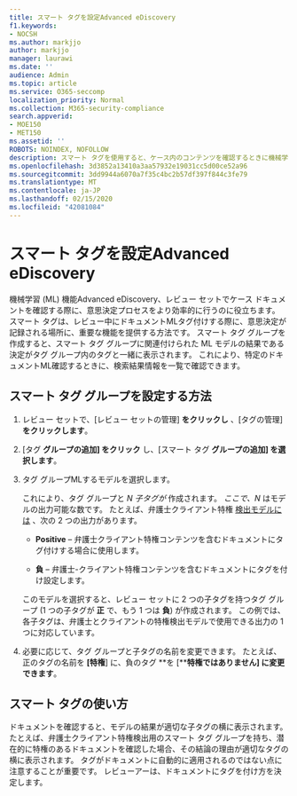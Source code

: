 ```yaml
---
title: スマート タグを設定Advanced eDiscovery
f1.keywords:
- NOCSH
ms.author: markjjo
author: markjjo
manager: laurawi
ms.date: ''
audience: Admin
ms.topic: article
ms.service: O365-seccomp
localization_priority: Normal
ms.collection: M365-security-compliance
search.appverid:
- MOE150
- MET150
ms.assetid: ''
ROBOTS: NOINDEX, NOFOLLOW
description: スマート タグを使用すると、ケース内のコンテンツを確認するときに機械学習機能をAdvanced eDiscoveryできます。 スマート タグ グループを使用して、弁護士クライアント特権モデルなどの機械学習検出モデルの結果を表示します。
ms.openlocfilehash: 3d3852a13410a3aa57932e19031cc5d00ce52a96
ms.sourcegitcommit: 3dd9944a6070a7f35c4bc2b57df397f844c3fe79
ms.translationtype: MT
ms.contentlocale: ja-JP
ms.lasthandoff: 02/15/2020
ms.locfileid: "42081084"
---
```

# <a name="set-up-smart-tags-in-advanced-ediscovery"></a>スマート タグを設定Advanced eDiscovery

機械学習 (ML) 機能Advanced eDiscovery、レビュー セットでケース ドキュメントを確認する際に、意思決定プロセスをより効率的に行うのに役立ちます。 スマート タグは、レビュー中にドキュメントMLタグ付けする際に、意思決定が記録される場所に、重要な機能を提供する方法です。 スマート タグ グループを作成すると、スマート タグ グループに関連付けられた ML モデルの結果である決定がタグ グループ内のタグと一緒に表示されます。 これにより、特定のドキュメントML確認するときに、検索結果情報を一覧で確認できます。

## <a name="how-to-set-up-a-smart-tag-group"></a>スマート タグ グループを設定する方法

1. レビュー セットで、[レビュー セットの管理] **をクリックし** 、[タグの管理] **をクリックします**。

2. [タグ **グループの追加] をクリック** し、[スマート タグ **グループの追加] を選択します**。

3. タグ グループMLするモデルを選択します。
    
   これにより、タグ グループと *N 子タグが* 作成されます。 *ここで、N* はモデルの出力可能な数です。 たとえば、弁護士クライアント特権 [検出モデルには](attorney-privilege-detection.md) 、次の 2 つの出力があります。 

   - **Positive** – 弁護士クライアント特権コンテンツを含むドキュメントにタグ付けする場合に使用します。
   
   - **負** – 弁護士-クライアント特権コンテンツを含むドキュメントにタグを付け設定します。
    
    このモデルを選択すると、レビュー セットに 2 つの子タグを持つタグ グループ (1 つの子タグが **正** で、もう 1 つは **負**) が作成されます。 この例では、各子タグは、弁護士とクライアントの特権検出モデルで使用できる出力の 1 つに対応しています。

4. 必要に応じて、タグ グループと子タグの名前を変更できます。 たとえば、正のタグの名前を **[特権**] に、負のタグ **を [****特権ではありません] に変更できます**。 

## <a name="how-to-use-smart-tags"></a>スマート タグの使い方

ドキュメントを確認すると、モデルの結果が適切な子タグの横に表示されます。 たとえば、弁護士クライアント特権検出用のスマート タグ グループを持ち、潜在的に特権のあるドキュメントを確認した場合、その結論の理由が適切なタグの横に表示されます。 タグがドキュメントに自動的に適用されるのではない点に注意することが重要です。 レビューアーは、ドキュメントにタグを付け方を決定します。
